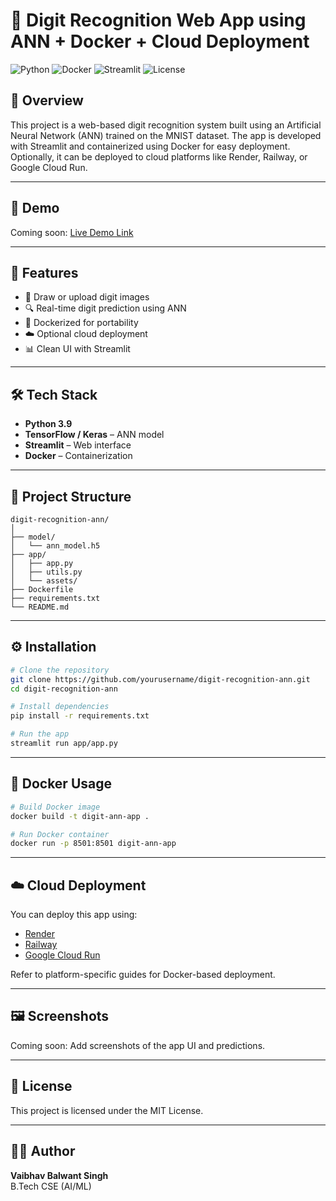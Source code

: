 # 🧠 Digit Recognition Web App using ANN + Docker + Cloud Deployment

![Python](https://img.shields.io/badge/Python-3.9-blue)
![Docker](https://img.shields.io/badge/Docker-Enabled-green)
![Streamlit](https://img.shields.io/badge/Streamlit-App-orange)
![License](https://img.shields.io/badge/License-MIT-yellow)

## 📌 Overview
This project is a web-based digit recognition system built using an Artificial Neural Network (ANN) trained on the MNIST dataset. The app is developed with Streamlit and containerized using Docker for easy deployment. Optionally, it can be deployed to cloud platforms like Render, Railway, or Google Cloud Run.

---

## 🎥 Demo
Coming soon: [Live Demo Link](#)

---

## 🚀 Features
- 🎨 Draw or upload digit images
- 🔍 Real-time digit prediction using ANN
- 🐳 Dockerized for portability
- ☁️ Optional cloud deployment
- 📊 Clean UI with Streamlit

---

## 🛠️ Tech Stack
- **Python 3.9**
- **TensorFlow / Keras** – ANN model
- **Streamlit** – Web interface
- **Docker** – Containerization

---

## 📁 Project Structure
```
digit-recognition-ann/
│
├── model/
│   └── ann_model.h5
├── app/
│   ├── app.py
│   ├── utils.py
│   └── assets/
├── Dockerfile
├── requirements.txt
└── README.md
```

---

## ⚙️ Installation
```bash
# Clone the repository
git clone https://github.com/yourusername/digit-recognition-ann.git
cd digit-recognition-ann

# Install dependencies
pip install -r requirements.txt

# Run the app
streamlit run app/app.py
```

---

## 🐳 Docker Usage
```bash
# Build Docker image
docker build -t digit-ann-app .

# Run Docker container
docker run -p 8501:8501 digit-ann-app
```

---

## ☁️ Cloud Deployment
You can deploy this app using:
- [Render](https://render.com/)
- [Railway](https://railway.app/)
- [Google Cloud Run](https://cloud.google.com/run)

Refer to platform-specific guides for Docker-based deployment.

---

## 🖼️ Screenshots
Coming soon: Add screenshots of the app UI and predictions.

---

## 📄 License
This project is licensed under the MIT License.

---

## 👨‍💻 Author
**Vaibhav Balwant Singh**  
B.Tech CSE (AI/ML)

